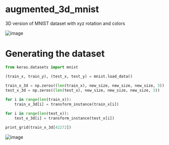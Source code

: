 # augmented_3d_mnist
3D version of MNIST dataset with xyz rotation and colors

![image](https://user-images.githubusercontent.com/9665358/153072218-0dcfc9fd-ed90-4b2c-ae67-a10909bc91b2.png)

# Generating the dataset

```python
from keras.datasets import mnist

(train_x, train_y), (test_x, test_y) = mnist.load_data()

train_x_3d = np.zeros((len(train_x), new_size, new_size, new_size, 3))
test_x_3d = np.zeros((len(test_x), new_size, new_size, new_size, 3))
        
for i in range(len(train_x)):
    train_x_3d[i] = transform_instance(train_x[i])

for i in range(len(test_x)):
    test_x_3d[i] = transform_instance(test_x[i])

print_grid(train_x_3d[42272])
```
![image](https://user-images.githubusercontent.com/9665358/153072156-274d4992-663c-48cf-8227-033a1344ff76.png)

